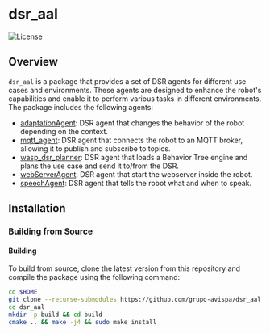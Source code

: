 # dsr_aal

![License](https://img.shields.io/github/license/grupo-avispa/dsr_aal)

## Overview

``dsr_aal`` is a package that provides a set of DSR agents for different use cases and environments. These agents are designed to enhance the robot's capabilities and enable it to perform various tasks in different environments. The package includes the following agents:

* [adaptationAgent]: DSR agent that changes the behavior of the robot depending on the context.
* [mqtt_agent]: DSR agent that connects the robot to an MQTT broker, allowing it to publish and subscribe to topics.
* [wasp_dsr_planner]: DSR agent that loads a Behavior Tree engine and plans the use case and send it to/from the DSR.
* [webServerAgent]: DSR agent that start the webserver inside the robot.
* [speechAgent]: DSR agent that tells the robot what and when to speak.

## Installation

### Building from Source

#### Building

To build from source, clone the latest version from this repository and compile the package using the following command:
```bash
cd $HOME
git clone --recurse-submodules https://github.com/grupo-avispa/dsr_aal.git
cd dsr_aal
mkdir -p build && cd build
cmake .. && make -j4 && sudo make install
```

[adaptationAgent]: /adaptationAgent
[mqtt_agent]: /mqtt_agent
[speechAgent]: /speechAgent
[wasp_dsr_planner]: /wasp_dsr_planner
[webServerAgent]: /webServerAgent